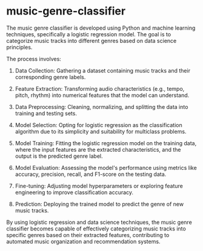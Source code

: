 # music-genre-classifier

The music genre classifier is developed using Python and machine learning techniques, specifically a logistic regression model. The goal is to categorize music tracks into different genres based on data science principles.

The process involves:
1. Data Collection: Gathering a dataset containing music tracks and their corresponding genre labels.

2. Feature Extraction: Transforming audio characteristics (e.g., tempo, pitch, rhythm) into numerical features that the model can understand.

3. Data Preprocessing: Cleaning, normalizing, and splitting the data into training and testing sets.

4. Model Selection: Opting for logistic regression as the classification algorithm due to its simplicity and suitability for multiclass problems.

5. Model Training: Fitting the logistic regression model on the training data, where the input features are the extracted characteristics, and the output is the predicted genre label.

6. Model Evaluation: Assessing the model's performance using metrics like accuracy, precision, recall, and F1-score on the testing data.

7. Fine-tuning: Adjusting model hyperparameters or exploring feature engineering to improve classification accuracy.

8. Prediction: Deploying the trained model to predict the genre of new music tracks.

By using logistic regression and data science techniques, the music genre classifier becomes capable of effectively categorizing music tracks into specific genres based on their extracted features, contributing to automated music organization and recommendation systems.
